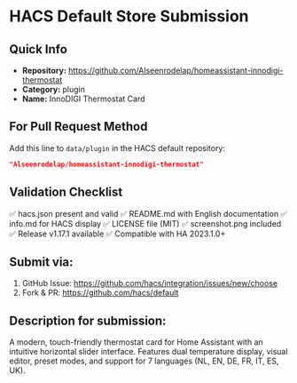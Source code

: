 # HACS Default Store Submission

## Quick Info
- **Repository:** https://github.com/Alseenrodelap/homeassistant-innodigi-thermostat
- **Category:** plugin
- **Name:** InnoDIGI Thermostat Card

## For Pull Request Method

Add this line to `data/plugin` in the HACS default repository:

```json
"Alseenrodelap/homeassistant-innodigi-thermostat"
```

## Validation Checklist
✅ hacs.json present and valid
✅ README.md with English documentation
✅ info.md for HACS display
✅ LICENSE file (MIT)
✅ screenshot.png included
✅ Release v1.17.1 available
✅ Compatible with HA 2023.1.0+

## Submit via:
1. GitHub Issue: https://github.com/hacs/integration/issues/new/choose
2. Fork & PR: https://github.com/hacs/default

## Description for submission:
A modern, touch-friendly thermostat card for Home Assistant with an intuitive horizontal slider interface. Features dual temperature display, visual editor, preset modes, and support for 7 languages (NL, EN, DE, FR, IT, ES, UK).

